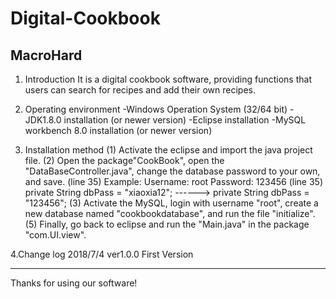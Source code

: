 # Digital-Cookbook
MacroHard
----------------------------------------------------------
1. Introduction
It is a digital cookbook software, providing functions that users can search for recipes and add their own recipes.

2. Operating environment
-Windows Operation System (32/64 bit)
-JDK1.8.0 installation (or newer version)
-Eclipse installation
-MySQL workbench 8.0 installation (or newer version)

3. Installation method
(1) Activate the eclipse and  import the java project file.
(2) Open the package"CookBook", open the "DataBaseController.java", change the database password to your own, and save. (line 35)
    Example:
     Username: root
     Password: 123456
(line 35) private String dbPass = "xiaoxia12"; ------> private String dbPass = "123456";
(3) Activate the MySQL, login with username "root", create a new database named "cookbookdatabase", and run the file "initialize".
(5) Finally, go back to eclipse and run the "Main.java" in the package "com.UI.view".

 4.Change log
 2018/7/4 ver1.0.0 First Version

------------------------------------------------------------
Thanks for using our software!
